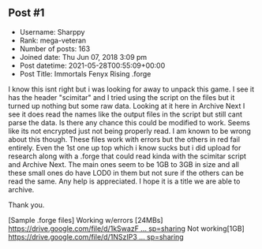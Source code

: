 ## Post #1
- Username: Sharppy
- Rank: mega-veteran
- Number of posts: 163
- Joined date: Thu Jun 07, 2018 3:09 pm
- Post datetime: 2021-05-28T00:55:09+00:00
- Post Title: Immortals Fenyx Rising .forge

[](https://imgbb.com/)

[](https://ibb.co/BZChMCp)

I know this isnt right but i was looking for away to unpack this game. I see it has the header "scimitar" and I tried using the script on the files but it turned up nothing but some raw data. Looking at it here in Archive Next I see it does read the names like the output files in the script but still cant parse the data. Is there any chance this could be modified to work. Seems like its not encrypted just  not being properly read. I am known to be wrong about this though. 
[](https://ibb.co/LgwBG3Q)
These files work with errors but the others in red fail entirely. Even the 1st one up top which i know sucks but i did upload for research along with a .forge that could read kinda with the scimitar script and Archive Next. The main ones seem to be 1GB to 3GB in size and all these small ones do have LOD0 in them but not sure if the others can be read the same. Any help is appreciated. I hope it is a title we are able to archive. 

Thank you.

[Sample .forge files]
Working w/errors [24MBs]
[https://drive.google.com/file/d/1kSwazF ... sp=sharing](https://drive.google.com/file/d/1kSwazFgDDLI4ytrMPBto0UwruSa8XTSy/view?usp=sharing)
Not working[1GB]
[https://drive.google.com/file/d/1NSzIP3 ... sp=sharing](https://drive.google.com/file/d/1NSzIP32VNdqBzBljo5wUv6uWSF1rSuwu/view?usp=sharing)
